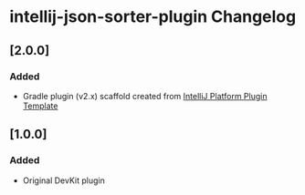 <!-- Keep a Changelog guide -> https://keepachangelog.com -->

# intellij-json-sorter-plugin Changelog

## [2.0.0]
### Added
- Gradle plugin (v2.x) scaffold created from [IntelliJ Platform Plugin Template](https://github.com/JetBrains/intellij-platform-plugin-template)

## [1.0.0]
### Added
- Original DevKit plugin
